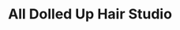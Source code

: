 ---
title: "All Dolled Up Hair Studio"
url: /south-bend/all-dolled-up-hair-studio/
shop: hairdresser
---